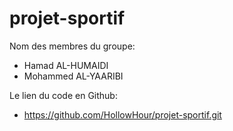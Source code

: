 # projet-sportif

Nom des membres du groupe:
  - Hamad AL-HUMAIDI
  - Mohammed AL-YAARIBI

Le lien du code en Github:
  - https://github.com/HollowHour/projet-sportif.git